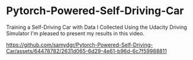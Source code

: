 # Pytorch-Powered-Self-Driving-Car
Training a Self-Driving Car with Data I Collected Using the Udacity Driving Simulator
I'm pleased to present my results in this video.

https://github.com/samydgr/Pytorch-Powered-Self-Driving-Car/assets/64478782/2631d065-6d29-4e61-b96d-6c7f59988811

